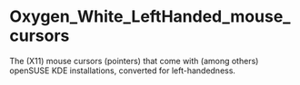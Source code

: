 Oxygen_White_LeftHanded_mouse_cursors
=====================================

The (X11) mouse cursors (pointers) that come with (among others) openSUSE KDE installations, converted for left-handedness.
